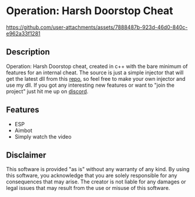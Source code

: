 # Operation: Harsh Doorstop Cheat


https://github.com/user-attachments/assets/7888487b-923d-46d0-840c-e962a33f1281

## Description
Operation: Harsh Doorstop cheat, created in c++ with the bare minimum of features for an internal cheat. The source is just a simple injector that will get the latest dll from this [repo](https://github.com/preise/ohd-dll), so feel free to make your own injector and use my dll. If you got any interesting new features or want to "join the project" just hit me up on [discord](https://discordapp.com/users/876925308379488256).

## Features 
- ESP
- Aimbot
- Simply watch the video

## Disclaimer
This software is provided "as is" without any warranty of any kind. By using this software, you acknowledge that you are solely responsible for any consequences that may arise. The creator is not liable for any damages or legal issues that may result from the use or misuse of this software.
